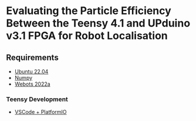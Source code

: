 # Evaluating the Particle Efficiency Between the Teensy 4.1 and UPduino v3.1 FPGA for Robot Localisation

## Requirements

- [Ubuntu 22.04]()
- [Numpy]()
- [Webots 2022a](https://github.com/cyberbotics/webots/releases/tag/R2022a)

### Teensy Development
- [VSCode + PlatformIO](https://platformio.org/)